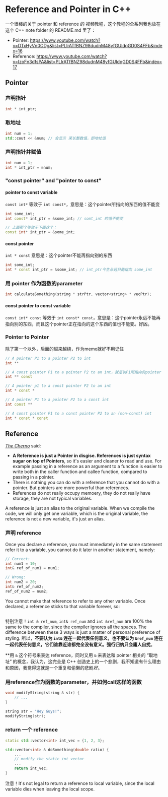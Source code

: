 # Reference and Pointer in C++
一个很棒的关于 pointer 和 reference 的 视频教程，这个教程的全系列我也放在 这个 C++ note folder 的 README.md 里了：
* Pointer: https://www.youtube.com/watch?v=DTxHyVn0ODg&list=PLlrATfBNZ98dudnM48yfGUldqGD0S4FFb&index=16
* Reference: https://www.youtube.com/watch?v=IzoFn3dfsPA&list=PLlrATfBNZ98dudnM48yfGUldqGD0S4FFb&index=17


## Pointer

### 声明指针
```cpp
int * int_ptr;
```

### 取地址
```cpp
int num = 1;
std::cout << &num; // 会显示 某长整数值，即地址值
```

### 声明指针并赋值
```cpp
int num = 1;
int * int_ptr = &num;
```

### "const pointer" and "pointer to const"
#### pointer to const variable
`const int*` 等效于 `int const*`，意思是：这个pointer所指向的东西的值不能变
```cpp
int some_int;
int const* int_ptr = &some_int; // somt_int 的值不能变

// 上面那个等效于下面这个：
const int* int_ptr = &some_int; 
```

#### const pointer
`int * const` 意思是：这个pointer不能再指向别的东西
```cpp
int some_int;
int * const int_ptr = &some_int; // int_ptr今生永远只能指向 some_int
```

### 用 pointer 作为函数的parameter
```cpp
int calculateSomething(string * strPtr, vector<string> * vecPtr);
```

#### const pointer to const variable
`const int* const` 等效于 `int const* const`，意思是：这个pointer永远不能再指向别的东西，而且这个pointer正在指向的这个东西的值也不能变。好凶。


### Pointer to Pointer
除了第一个以外，后面的越来越绕，作为memo就好不用记住
```cpp
// A pointer P1 to a pointer P2 to int
int **

// A const pointer P1 to a pointer P2 to an int，就是说P1所指向的pointer（即P2）不能变
int ** const

// A pointer p1 to a const pointer P2 to an int
int * const *

// A pointer P1 to a pointer P2 to a const int
int const **

// A const pointer P1 to a const pointer P2 to an (non-const) int
int * const * const
```

## Reference

*[The Cherno](https://www.youtube.com/channel/UCQ-W1KE9EYfdxhL6S4twUNw)* said:
* **A Reference is just a Pointer in disgise. References is just syntax sugar on top of Pointers**, so it's easier and cleaner to read and use. For example passing in a reference as an argument to a function is easier to write both in the caller function and callee function, compared to passing in a pointer.
* There is nothing you can do with a reference that you cannot do with a pointer. But pointers are more powerful than references.
* References do not really occupy memoery, they do not really have storage, they are not typical variables.

A reference is just an alias to the original variable. When we compile the code, we will only get one variable, which is the original variable, the reference is not a new variable, it's just an alias.

### 声明 reference

Once you declare a reference, you must immediately in the same statement refer it to a variable, you cannot do it later in another statement, namely:
```cpp
// Correct:
int num1 = 10;
int& ref_of_num1 = num1;

// Wrong:
int num2 = 20;
int& ref_of_num2;
ref_of_num2 = num2;
```

You cannot make that reference to refer to any other variable. Once declared, a reference sticks to that variable forever, so:
```cpp

```

特别注意！`int & ref_num`, `int& ref_num` and `int &ref_num` are 100% the same to the compiler, since the compiler ignores all the spaces.
The difference between these 3 ways is just a matter of personal preference of styling. 所以，**不要认为 `int&` 连在一起代表任何意义，也不要认为 `&ref_num` 连在一起代表任何意义，它们谁靠近谁都完全没有意义。强行归纳只会庸人自扰**。

**用 `&` 这个符号来表达 reference，同时又用 `&` 来表达和 pointer 相关的 “取地址” 的概念，我认为，这完全是 C++ 创造史上的一个悲剧，我不知道有什么理由和原因，我觉得这就是一个重复和偷懒的悲剧*好*。

### 用reference作为函数的parameter，并如何call这样的函数
```cpp
void modifyString(string & str) {
    // ...
}

string str = "Hey Guys!";
modifyString(str);
```

### return 一个 reference
```cpp
static std::vector<int> int_vec = {1, 2, 3};

std::vector<int> & doSomething(double ratio) {
    ...
    // modify the static int vector
    ...
    return int_vec;
}
```
注意！It's not legal to return a reference to local variable, since the local variable dies when leaving the local scope.



